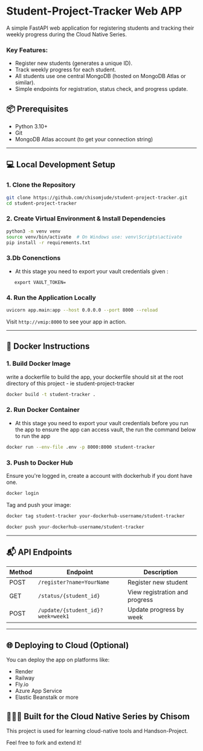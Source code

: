 # Student-Project-Tracker Web APP
A simple FastAPI web application for registering students and tracking their weekly progress during the Cloud Native Series.

### Key Features:
- Register new students (generates a unique ID).
- Track weekly progress for each student.
- All students use one central MongoDB (hosted on MongoDB Atlas or similar).
- Simple endpoints for registration, status check, and progress update.

## 📦 Prerequisites
- Python 3.10+
- Git
- MongoDB Atlas account (to get your connection string)

---

## 💻 Local Development Setup

### 1. Clone the Repository
```bash
git clone https://github.com/chisomjude/student-project-tracker.git
cd student-project-tracker
```

### 2. Create Virtual Environment & Install Dependencies
```bash
python3 -m venv venv
source venv/bin/activate  # On Windows use: venv\Scripts\activate
pip install -r requirements.txt
```

### 3.Db Conenctions
- At this stage you need to export your vault credentials given :

```export VAULT_ADDR=
   export VAULT_TOKEN=
```

### 4. Run the Application Locally
```bash
uvicorn app.main:app --host 0.0.0.0 --port 8000 --reload
```
Visit `http://vmip:8000` to see your app in action.

---

## 🐳 Docker Instructions

### 1. Build Docker Image
write a dockerfile to build the app, your dockerfile should sit at the root directory of this project - ie student-project-tracker

```bash
docker build -t student-tracker .
```

### 2. Run Docker Container
- At this stage you need to export your vault credentials before you run the app to ensure the app can access vault, the run the command below to run the app

```bash
docker run --env-file .env -p 8000:8000 student-tracker
```

### 3. Push to Docker Hub
Ensure you're logged in, create a account with dockerhub if you dont have one.
```bash
docker login
```
Tag and push your image:
```bash
docker tag student-tracker your-dockerhub-username/student-tracker

docker push your-dockerhub-username/student-tracker
```

---

## 📬 API Endpoints

| Method | Endpoint | Description |
|--------|----------|-------------|
| POST   | `/register?name=YourName` | Register new student |
| GET    | `/status/{student_id}`    | View registration and progress |
| POST   | `/update/{student_id}?week=week1` | Update progress by week |

---

## 🌐 Deploying to Cloud (Optional)
You can deploy the app on platforms like:
- Render
- Railway
- Fly.io
- Azure App Service
- Elastic Beanstalk or more


## 👩🏽‍💻 Built for the Cloud Native Series by Chisom
This project is used for learning cloud-native tools and Handson-Project.

Feel free to fork and extend it!
